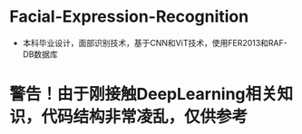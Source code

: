 # Facial-Expression-Recognition
- 本科毕业设计，面部识别技术，基于CNN和ViT技术，使用FER2013和RAF-DB数据库

# 警告！由于刚接触DeepLearning相关知识，代码结构非常凌乱，仅供参考
